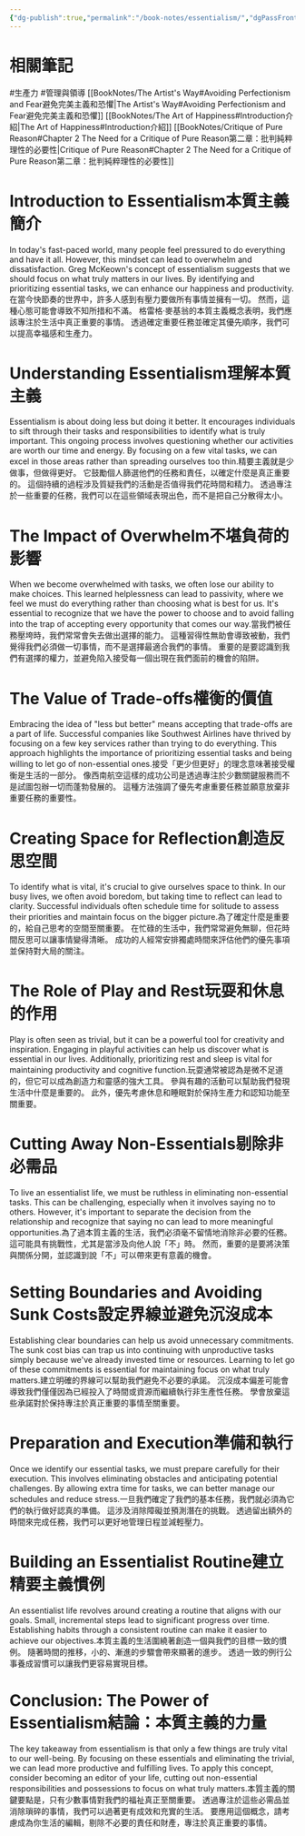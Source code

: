 ```yaml
---
{"dg-publish":true,"permalink":"/book-notes/essentialism/","dgPassFrontmatter":true,"created":"2024-11-24T10:41:53.284+08:00","updated":"2024-11-28T11:50:02.345+08:00"}
---
```


# 相關筆記
#生產力 #管理與領導 
[[BookNotes/The Artist's Way#Avoiding Perfectionism and Fear避免完美主義和恐懼\|The Artist's Way#Avoiding Perfectionism and Fear避免完美主義和恐懼]]
[[BookNotes/The Art of Happiness#Introduction介紹\|The Art of Happiness#Introduction介紹]]
[[BookNotes/Critique of Pure Reason#Chapter 2 The Need for a Critique of Pure Reason第二章：批判純粹理性的必要性\|Critique of Pure Reason#Chapter 2 The Need for a Critique of Pure Reason第二章：批判純粹理性的必要性]]
# Introduction to Essentialism本質主義簡介

In today's fast-paced world, many people feel pressured to do everything and have it all. However, this mindset can lead to overwhelm and dissatisfaction. Greg McKeown's concept of essentialism suggests that we should focus on what truly matters in our lives. By identifying and prioritizing essential tasks, we can enhance our happiness and productivity.在當今快節奏的世界中，許多人感到有壓力要做所有事情並擁有一切。 然而，這種心態可能會導致不知所措和不滿。 格雷格·麥基翁的本質主義概念表明，我們應該專注於生活中真正重要的事情。 透過確定重要任務並確定其優先順序，我們可以提高幸福感和生產力。

# Understanding Essentialism理解本質主義

Essentialism is about doing less but doing it better. It encourages individuals to sift through their tasks and responsibilities to identify what is truly important. This ongoing process involves questioning whether our activities are worth our time and energy. By focusing on a few vital tasks, we can excel in those areas rather than spreading ourselves too thin.精要主義就是少做事，但做得更好。 它鼓勵個人篩選他們的任務和責任，以確定什麼是真正重要的。 這個持續的過程涉及質疑我們的活動是否值得我們花時間和精力。 透過專注於一些重要的任務，我們可以在這些領域表現出色，而不是把自己分散得太小。

# The Impact of Overwhelm不堪負荷的影響

When we become overwhelmed with tasks, we often lose our ability to make choices. This learned helplessness can lead to passivity, where we feel we must do everything rather than choosing what is best for us. It's essential to recognize that we have the power to choose and to avoid falling into the trap of accepting every opportunity that comes our way.當我們被任務壓垮時，我們常常會失去做出選擇的能力。 這種習得性無助會導致被動，我們覺得我們必須做一切事情，而不是選擇最適合我們的事情。 重要的是要認識到我們有選擇的權力，並避免陷入接受每一個出現在我們面前的機會的陷阱。

# The Value of Trade-offs權衡的價值

Embracing the idea of "less but better" means accepting that trade-offs are a part of life. Successful companies like Southwest Airlines have thrived by focusing on a few key services rather than trying to do everything. This approach highlights the importance of prioritizing essential tasks and being willing to let go of non-essential ones.接受「更少但更好」的理念意味著接受權衡是生活的一部分。 像西南航空這樣的成功公司是透過專注於少數關鍵服務而不是試圖包辦一切而蓬勃發展的。 這種方法強調了優先考慮重要任務並願意放棄非重要任務的重要性。

# Creating Space for Reflection創造反思空間

To identify what is vital, it's crucial to give ourselves space to think. In our busy lives, we often avoid boredom, but taking time to reflect can lead to clarity. Successful individuals often schedule time for solitude to assess their priorities and maintain focus on the bigger picture.為了確定什麼是重要的，給自己思考的空間至關重要。 在忙碌的生活中，我們常常避免無聊，但花時間反思可以讓事情變得清晰。 成功的人經常安排獨處時間來評估他們的優先事項並保持對大局的關注。

# The Role of Play and Rest玩耍和休息的作用

Play is often seen as trivial, but it can be a powerful tool for creativity and inspiration. Engaging in playful activities can help us discover what is essential in our lives. Additionally, prioritizing rest and sleep is vital for maintaining productivity and cognitive function.玩耍通常被認為是微不足道的，但它可以成為創造力和靈感的強大工具。 參與有趣的活動可以幫助我們發現生活中什麼是重要的。 此外，優先考慮休息和睡眠對於保持生產力和認知功能至關重要。

# Cutting Away Non-Essentials剔除非必需品

To live an essentialist life, we must be ruthless in eliminating non-essential tasks. This can be challenging, especially when it involves saying no to others. However, it's important to separate the decision from the relationship and recognize that saying no can lead to more meaningful opportunities.為了過本質主義的生活，我們必須毫不留情地消除非必要的任務。 這可能具有挑戰性，尤其是當涉及向他人說「不」時。 然而，重要的是要將決策與關係分開，並認識到說「不」可以帶來更有意義的機會。

# Setting Boundaries and Avoiding Sunk Costs設定界線並避免沉沒成本

Establishing clear boundaries can help us avoid unnecessary commitments. The sunk cost bias can trap us into continuing with unproductive tasks simply because we've already invested time or resources. Learning to let go of these commitments is essential for maintaining focus on what truly matters.建立明確的界線可以幫助我們避免不必要的承諾。 沉沒成本偏差可能會導致我們僅僅因為已經投入了時間或資源而繼續執行非生產性任務。 學會放棄這些承諾對於保持專注於真正重要的事情至關重要。

# Preparation and Execution準備和執行

Once we identify our essential tasks, we must prepare carefully for their execution. This involves eliminating obstacles and anticipating potential challenges. By allowing extra time for tasks, we can better manage our schedules and reduce stress.一旦我們確定了我們的基本任務，我們就必須為它們的執行做好認真的準備。 這涉及消除障礙並預測潛在的挑戰。 透過留出額外的時間來完成任務，我們可以更好地管理日程並減輕壓力。

# Building an Essentialist Routine建立精要主義慣例

An essentialist life revolves around creating a routine that aligns with our goals. Small, incremental steps lead to significant progress over time. Establishing habits through a consistent routine can make it easier to achieve our objectives.本質主義的生活圍繞著創造一個與我們的目標一致的慣例。 隨著時間的推移，小的、漸進的步驟會帶來顯著的進步。 透過一致的例行公事養成習慣可以讓我們更容易實現目標。

# Conclusion: The Power of Essentialism結論：本質主義的力量

The key takeaway from essentialism is that only a few things are truly vital to our well-being. By focusing on these essentials and eliminating the trivial, we can lead more productive and fulfilling lives. To apply this concept, consider becoming an editor of your life, cutting out non-essential responsibilities and possessions to focus on what truly matters.本質主義的關鍵要點是，只有少數事情對我們的福祉真正至關重要。 透過專注於這些必需品並消除瑣碎的事情，我們可以過著更有成效和充實的生活。 要應用這個概念，請考慮成為你生活的編輯，剔除不必要的責任和財產，專注於真正重要的事情。